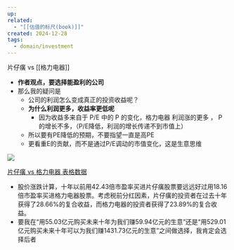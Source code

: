 ```yaml
---
up: 
related:
  - "[[估值的标尺(book)]]"
created: 2024-12-28
tags:
  - domain/investment
---
```

片仔癀 vs [[格力电器]]

- **作者观点，要选择能盈利的公司**
- 那么我的疑问是
	- 公司的利润怎么变成真正的投资收益呢？
	- **为什么利润更多，收益率更低呢**
		- 因为收益多来自于 P/E 中的 P 的变化，格力电器 利润涨的更多 ， P 的增长不多，（P/E降低，利润的增长传递不到市值上）
	- 所以要有PE降低的预期，不要指望一直是高PE
	- 更看重E的贡献，而不是通过P/E调动的市值变化，这是生意思维

![](https://s1.vika.cn/space/2024/12/28/c2af763c7540433281505db31d30999d)

[片仔癀 vs 格力电器 表格数据](https://rk7nrn34nu.feishu.cn/sheets/Q0DysAIxDhCYFFtSCIDcgHC4nFh?from=from_copylink)

- 股价涨跌计算，十年以前用42.43倍市盈率买进片仔癀股票要远远好过用18.16倍市盈率买进格力电器股票。考虑税前分红因素，片仔癀的投资者在过去十年获得了28.66%的复合收益，而格力电器的投资者获得了23.89%的复合收益。
- 要我在“用55.03亿元购买未来十年为我们赚59.94亿元的生意”还是“用529.01亿元购买未来十年可以为我们赚1431.73亿元的生意”之间做选择，我肯定会选择后者


